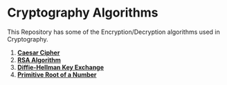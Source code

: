 # Cryptography Algorithms

This Repository has some of the Encryption/Decryption algorithms used in Cryptography.

1. [**Caesar Cipher**](https://github.com/TanmoySG/Cryptography-Algorithm/tree/master/Caesar%20Cipher)
2. [**RSA Algorithm**](./RSA-Algorithm)
3. [**Diffie-Hellman Key Exchange**](https://github.com/TanmoySG/Cryptography-Algorithm/tree/master/Diffie-Hellman%20Key%20Exchange)
4. [**Primitive Root of a Number**](https://github.com/TanmoySG/Cryptography-Algorithm/tree/master/Primitive%20Root)
